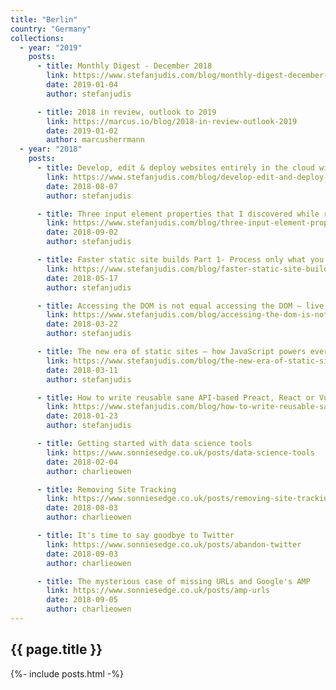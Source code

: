 ```yaml
---
title: "Berlin"
country: "Germany"
collections:
  - year: "2019"
    posts:
      - title: Monthly Digest - December 2018
        link: https://www.stefanjudis.com/blog/monthly-digest-december-2018/
        date: 2019-01-04
        author: stefanjudis

      - title: 2018 in review, outlook to 2019
        link: https://marcus.io/blog/2018-in-review-outlook-2019
        date: 2019-01-02
        author: marcusherrmann
  - year: "2018"
    posts:
      - title: Develop, edit & deploy websites entirely in the cloud with the CodeSandbox, Contentful and Netlify trio
        link: https://www.stefanjudis.com/blog/develop-edit-and-deploy-websites-entirely-in-the-cloud-with-the-codesandbox/
        date: 2018-08-07
        author: stefanjudis

      - title: Three input element properties that I discovered while reading MDN
        link: https://www.stefanjudis.com/blog/three-input-element-properties-that-i-discovered-while-reading-mdn/
        date: 2018-09-02
        author: stefanjudis

      - title: Faster static site builds Part 1- Process only what you need
        link: https://www.stefanjudis.com/blog/faster-static-site-builds-part-1-process-only-what-you-need/
        date: 2018-05-17
        author: stefanjudis

      - title: Accessing the DOM is not equal accessing the DOM – live vs. static element collections
        link: https://www.stefanjudis.com/blog/accessing-the-dom-is-not-equal-accessing-the-dom/
        date: 2018-03-22
        author: stefanjudis

      - title: The new era of static sites – how JavaScript powers everything
        link: https://www.stefanjudis.com/blog/the-new-era-of-static-sites-how-javascript-powers-everything/
        date: 2018-03-11
        author: stefanjudis

      - title: How to write reusable sane API-based Preact, React or Vue.js components using the Render Props pattern
        link: https://www.stefanjudis.com/blog/how-to-write-reusable-sane-api-based-preact-react-or-vue-js-components/
        date: 2018-01-23
        author: stefanjudis

      - title: Getting started with data science tools
        link: https://www.sonniesedge.co.uk/posts/data-science-tools
        date: 2018-02-04
        author: charlieowen

      - title: Removing Site Tracking
        link: https://www.sonniesedge.co.uk/posts/removing-site-tracking
        date: 2018-08-03
        author: charlieowen

      - title: It's time to say goodbye to Twitter
        link: https://www.sonniesedge.co.uk/posts/abandon-twitter
        date: 2018-09-03
        author: charlieowen

      - title: The mysterious case of missing URLs and Google's AMP
        link: https://www.sonniesedge.co.uk/posts/amp-urls
        date: 2018-09-05
        author: charlieowen
---
```


## {{ page.title }}

{%- include posts.html -%}
